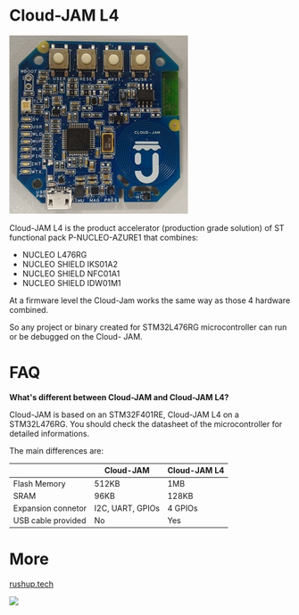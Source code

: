 # Cloud-JAM L4

![](https://raw.githubusercontent.com/rushup/Cloud-JAM-L4/master/JAM-L4-TOP.jpg)

Cloud-JAM L4 is the product accelerator (production grade solution) of ST functional pack P-NUCLEO-AZURE1 that combines:

-  NUCLEO L476RG
-  NUCLEO SHIELD IKS01A2
-  NUCLEO SHIELD NFC01A1
-  NUCLEO SHIELD IDW01M1

At a firmware level the Cloud-Jam works the same way as those 4 hardware combined.

So any project or binary created for STM32L476RG microcontroller can run or be debugged on the Cloud- JAM.


# FAQ

**What's different between Cloud-JAM and Cloud-JAM L4?**

Cloud-JAM is based on an STM32F401RE, Cloud-JAM L4 on a STM32L476RG. You should check the datasheet of the microcontroller for detailed informations.

The main differences are:

|          | Cloud-JAM | Cloud-JAM L4|
|---------|-------------|-----------|
|Flash Memory| 512KB | 1MB|
|SRAM| 96KB | 128KB|
|Expansion connetor| I2C, UART, GPIOs | 4 GPIOs|
|USB cable provided| No | Yes |

# More

[rushup.tech](http://rushup.tech/)

<a href="https://catalog.azureiotsuite.com/details?title=Cloud_JAM">
<img src="https://raw.githubusercontent.com/wiki/rushup/kitra/azure-res/Microsoft_Azure_Certified_RGB.png">
</a>
